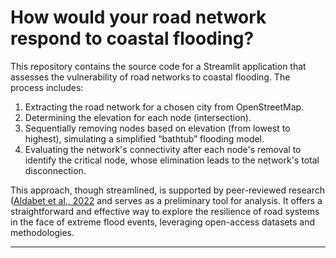 How would your road network respond to coastal flooding?
==============================

This repository contains the source code for a Streamlit application that assesses the vulnerability of road networks to coastal flooding. The process includes:

1. Extracting the road network for a chosen city from OpenStreetMap.
2. Determining the elevation for each node (intersection).
3. Sequentially removing nodes based on elevation (from lowest to highest), simulating a simplified “bathtub” flooding model.
4. Evaluating the network's connectivity after each node's removal to identify the critical node, whose elimination leads to the network's total disconnection.

This approach, though streamlined, is supported by peer-reviewed research ([Aldabet et al., 2022](https://agupubs.onlinelibrary.wiley.com/doi/full/10.1029/2021EF002581) and serves as a preliminary tool for analysis. It offers a straightforward and effective way to explore the resilience of road systems in the face of extreme flood events, leveraging open-access datasets and methodologies.

--------



